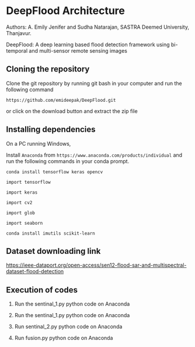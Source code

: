 # DeepFlood Architecture

Authors: A. Emily Jenifer and Sudha Natarajan, SASTRA Deemed University, Thanjavur.

DeepFlood: A deep learning based flood detection framework using bi-temporal and multi-sensor remote sensing images

## Cloning the repository

Clone the git repository by running git bash in your computer and run the following command

`https://github.com/emideepak/DeepFlood.git`

or click on the download button and extract the zip file

## Installing dependencies

On a PC running Windows,

Install `Anaconda` from `https://www.anaconda.com/products/individual` and run the following commands in your conda prompt.

`conda install tensorflow keras opencv`

`import tensorflow`

`import keras`

`import cv2`

`import glob`

`import seaborn`

`conda install imutils scikit-learn`

## Dataset downloading link 

https://ieee-dataport.org/open-access/sen12-flood-sar-and-multispectral-dataset-flood-detection

## Execution of codes 

1. Run the sentinal_1.py python code on Anaconda

2. Run the sentinal_1.py python code on Anaconda

3. Run sentinal_2.py python code on Anaconda

4. Run fusion.py python code on Anaconda







